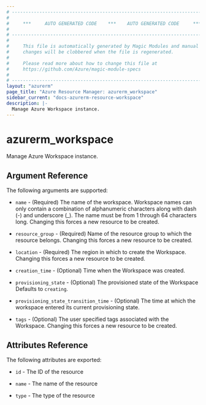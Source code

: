 ```yaml
---
# ----------------------------------------------------------------------------
#
#     ***     AUTO GENERATED CODE    ***    AUTO GENERATED CODE     ***
#
# ----------------------------------------------------------------------------
#
#     This file is automatically generated by Magic Modules and manual
#     changes will be clobbered when the file is regenerated.
#
#     Please read more about how to change this file at
#     https://github.com/Azure/magic-module-specs
#
# ----------------------------------------------------------------------------
layout: "azurerm"
page_title: "Azure Resource Manager: azurerm_workspace"
sidebar_current: "docs-azurerm-resource-workspace"
description: |-
  Manage Azure Workspace instance.
---
```


# azurerm_workspace

Manage Azure Workspace instance.


## Argument Reference

The following arguments are supported:

* `name` - (Required) The name of the workspace. Workspace names can only contain a combination of alphanumeric characters along with dash (-) and underscore (_). The name must be from 1 through 64 characters long. Changing this forces a new resource to be created.

* `resource_group` - (Required) Name of the resource group to which the resource belongs. Changing this forces a new resource to be created.

* `location` - (Required) The region in which to create the Workspace. Changing this forces a new resource to be created.

* `creation_time` - (Optional) Time when the Workspace was created.

* `provisioning_state` - (Optional) The provisioned state of the Workspace Defaults to `creating`.

* `provisioning_state_transition_time` - (Optional) The time at which the workspace entered its current provisioning state.

* `tags` - (Optional) The user specified tags associated with the Workspace. Changing this forces a new resource to be created.

## Attributes Reference

The following attributes are exported:

* `id` - The ID of the resource

* `name` - The name of the resource

* `type` - The type of the resource
